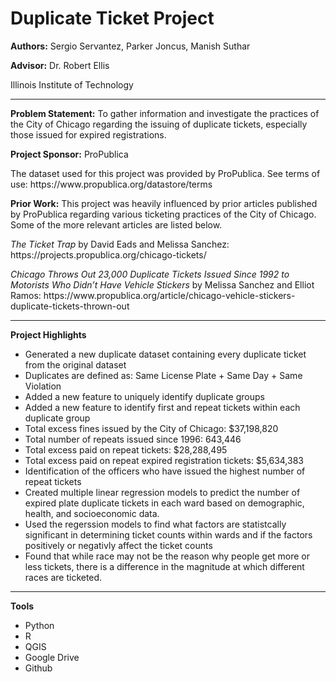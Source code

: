 <h1>Duplicate Ticket Project</h1>
<p><b>Authors:</b> Sergio Servantez, Parker Joncus, Manish Suthar</p>
<p><b>Advisor:</b> Dr. Robert Ellis</p>
<p>Illinois Institute of Technology</p>
<hr></hr>
<p><b>Problem Statement:</b> To gather information and investigate the practices of the City of Chicago regarding the issuing of duplicate tickets, especially those issued for expired registrations.</p>

<p><b>Project Sponsor:</b> ProPublica</p>
<p>The dataset used for this project was provided by ProPublica. See terms of use: https://www.propublica.org/datastore/terms </p>

<p><b>Prior Work:</b> This project was heavily influenced by prior articles published by ProPublica regarding various ticketing practices of the City of Chicago. Some of the more relevant articles are listed below.</p>
<p><i>The Ticket Trap</i> by David Eads and Melissa Sanchez: https://projects.propublica.org/chicago-tickets/ </p>
<p><i>Chicago Throws Out 23,000 Duplicate Tickets Issued Since 1992 to Motorists Who Didn’t Have Vehicle Stickers</i> by Melissa Sanchez and Elliot Ramos: https://www.propublica.org/article/chicago-vehicle-stickers-duplicate-tickets-thrown-out </p>

<hr></hr>
<p><b>Project Highlights</b></p>
<ul>
<li>Generated a new duplicate dataset containing every duplicate ticket from the original dataset</li>
<li>Duplicates are defined as: Same License Plate + Same Day + Same Violation</li>
<li>Added a new feature to uniquely identify duplicate groups</li>
<li>Added a new feature to identify first and repeat tickets within each duplicate group</li>
<li>Total excess fines issued by the City of Chicago: $37,198,820</li>
<li>Total number of repeats issued since 1996: 643,446</li>
<li>Total excess paid on repeat tickets: $28,288,495</li>
<li>Total excess paid on repeat expired registration tickets: $5,634,383</li>
<li>Identification of the officers who have issued the highest number of repeat tickets</li>
<li>Created multiple linear regression models to predict the number of expired plate duplicate tickets in each ward based on demographic, health, and socioeconomic data.</li>
<li>Used the regerssion models to find what factors are statistcally significant in determining ticket counts within wards and if the factors positively or negativly affect the ticket counts</li>
<li>Found that while race may not be the reason why people get more or less tickets, there is a difference in the magnitude at which different races are ticketed.</li>
</ul>

<hr></hr>
<p><b>Tools</b></p>
<ul>
<li>Python</li>
<li>R</li>
<li>QGIS</li>
<li>Google Drive</li>
<li>Github</li>
</ul>
